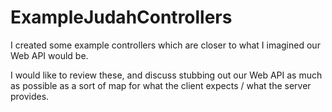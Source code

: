 # ExampleJudahControllers
I created some example controllers which are closer to what I imagined our Web API would be.

I would like to review these, and discuss stubbing out our Web API as much as possible as a sort of map for what the client expects / what the server provides.
